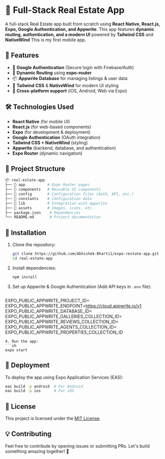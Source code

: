 # 🏡 Full-Stack Real Estate App

A full-stack Real Estate app built from scratch using **React Native, React.js, Expo, Google Authentication, and Appwrite**. This app features **dynamic routing, authentication, and a modern UI** powered by **Tailwind CSS** and **NativeWind** This is my first mobile app.

## 🚀 Features
- 🔑 **Google Authentication** (Secure login with Firebase/Auth)
- 📍 **Dynamic Routing** using **expo-router**
- 📦 **Appwrite Database** for managing listings & user data
- 🎨 **Tailwind CSS** & **NativeWind** for modern UI styling
- 📱 **Cross-platform support** (iOS, Android, Web via Expo)

## 🛠️ Technologies Used
- **React Native** (for mobile UI)
- **React.js** (for web-based components)
- **Expo** (for development & deployment)
- **Google Authentication** (OAuth integration)
- **Tailwind CSS + NativeWind** (styling)
- **Appwrite** (backend, database, and authentication)
- **Expo Router** (dynamic navigation)

## 📂 Project Structure
```sh
📦 real-estate-app
├── 📂 app          # Expo Router pages
├── 📂 components   # Reusable UI components
├── 📂 config       # Configuration files (Auth, API, etc.)
├── 📂 constants    # Configuration data
├── 📂 lib          # Integration with appwrite
├── 📂 assets       # Images, icons, etc.
├── package.json    # Dependencies
└── README.md       # Project documentation
```

## 🔧 Installation
1. Clone the repository:
   ```sh
   git clone https://github.com/Abhishek-Bharti1/expo-restate-app.git
   cd real-estate-app
   ```
2. Install dependencies:
   ```sh
   npm install
   ```
3. Set up Appwrite & Google Authentication (Add API keys in `.env` file):
   ```env
 EXPO_PUBLIC_APPWRITE_PROJECT_ID=
 EXPO_PUBLIC_APPWRITE_ENDPOINT=https://cloud.appwrite.io/v1
 EXPO_PUBLIC_APPWRITE_DATABASE_ID=
 EXPO_PUBLIC_APPWRITE_GALLERIES_COLLECTION_ID=
 EXPO_PUBLIC_APPWRITE_REVIEWS_COLLECTION_ID=
 EXPO_PUBLIC_APPWRITE_AGENTS_COLLECTION_ID=
 EXPO_PUBLIC_APPWRITE_PROPERTIES_COLLECTION_ID
   ```
4. Run the app:
   ```sh
   expo start
   ```

## 🚀 Deployment
To deploy the app using Expo Application Services (EAS):
```sh
eas build -p android  # For Android
eas build -p ios      # For iOS
```

## 📜 License
This project is licensed under the [MIT License](LICENSE).

## 💡 Contributing
Feel free to contribute by opening issues or submitting PRs. Let's build something amazing together! 🚀

